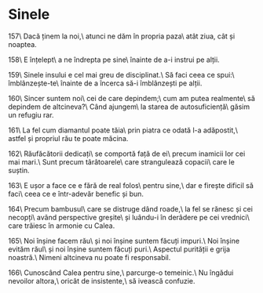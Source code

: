 Sinele
======

157\\
Dacă ținem la noi,\\
atunci ne dăm în propria paza\\
atât ziua, cât și noaptea.

158\\
E înțelept\\
a ne îndrepta pe sine\\
înainte de a-i instrui pe alții.

159\\
Sinele insului e cel mai greu de disciplinat.\\
Să faci ceea ce spui:\\
îmblânzește-te\\
înainte de a încerca să-i îmblânzești pe alții.

160\\
Sincer suntem noi\\
cei de care depindem;\\
cum am putea realmente\\
să depindem de altcineva?\\
Când ajungem\\
la starea de autosuficiență\\
găsim un refugiu rar.

161\\
La fel cum diamantul poate tăia\\
prin piatra ce odată l-a adăpostit,\\
astfel și propriul rău te poate măcina.

162\\
Răufăcătorii dedicați\\
se comportă față de ei\\
precum inamicii lor cei mai mari.\\
Sunt precum târâtoarele\\
care strangulează copacii\\
care le suștin.

163\\
E ușor a face ce e fără de real folos\\
pentru sine,\\
dar e firește dificil să faci\\
ceea ce e într-adevăr benefic și bun.

164\\
Precum bambusul\\
care se distruge dând roade,\\
la fel se rănesc și cei necopți\\
având perspective greșite\\
și luându-i în derâdere pe cei vrednici\\
care trăiesc în armonie cu Calea.

165\\
Noi înșine facem rău\\
și noi înșine suntem făcuți impuri.\\
Noi înșine evităm răul\\
și noi înșine suntem făcuți puri.\\
Aspectul purității e grija noastră.\\
Nimeni altcineva nu poate fi responsabil.

166\\
Cunoscând Calea pentru sine,\\
parcurge-o temeinic.\\
Nu îngădui nevoilor altora,\\
oricât de insistente,\\
să ivească confuzie.
